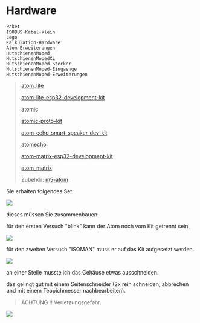# Hardware

```{toctree}
Paket
ISOBUS-Kabel-klein
Lego
Kalkulation-Hardware
Atom-Erweiterungen
HutschienenMoped
HutschienenMopedXL
HutschienenMoped-Stecker
HutschienenMoped-Eingaenge
HutschienenMoped-Erweiterungen
```

> [atom_lite](https://docs.m5stack.com/#/en/core/atom_lite)
> 
> [atom-lite-esp32-development-kit](https://m5stack.com/products/atom-lite-esp32-development-kit)
> 
> [atomic](https://docs.m5stack.com/#/en/atom/atomic)
> 
> [atomic-proto-kit](https://m5stack.com/products/atomic-proto-kit)
> 
> [atom-echo-smart-speaker-dev-kit](https://m5stack.com/collections/m5-atom/products/atom-echo-smart-speaker-dev-kit)
> 
> [atomecho](https://docs.m5stack.com/#/en/atom/atomecho)
> 
> [atom-matrix-esp32-development-kit](https://m5stack.com/collections/m5-atom/products/atom-matrix-esp32-development-kit)
> 
> [atom_matrix](https://docs.m5stack.com/#/en/core/atom_matrix)
> 
> Zubehör: [m5-atom](https://m5stack.com/collections/m5-atom)

Sie erhalten folgendes Set:

![](https://user-images.githubusercontent.com/69573151/92921462-5e8d0b80-f434-11ea-88dc-c8c5131297e3.jpg)


dieses müssen Sie zusammenbauen:

für den ersten Versuch "blink" kann der Atom noch vom Kit getrennt sein,

![](https://user-images.githubusercontent.com/69573151/92921723-e70bac00-f434-11ea-9c39-b5415906eb68.jpeg)

für den zweiten Versuch "ISOMAN" muss er auf das Kit aufgesetzt werden.

![](https://user-images.githubusercontent.com/69573151/92921877-276b2a00-f435-11ea-9e7c-dc57f70c3fec.jpeg)

an einer Stelle musste ich das Gehäuse etwas ausschneiden.

das gelingt gut mit einem Seitenschneider (2x rein schneiden, abbrechen und mit einem Teppichmesser nachbearbeiten).

> ACHTUNG !! Verletzungsgefahr.

![](https://user-images.githubusercontent.com/69573151/92921988-56819b80-f435-11ea-9ab6-7a02bed56b59.jpeg)
